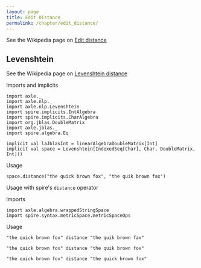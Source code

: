 ```yaml
---
layout: page
title: Edit Distance
permalink: /chapter/edit_distance/
---
```


See the Wikipedia page on [Edit distance](https://en.wikipedia.org/wiki/Edit_distance)

Levenshtein
-----------

See the Wikipedia page on [Levenshtein distance](https://en.wikipedia.org/wiki/Levenshtein_distance)

Imports and implicits

```tut:book:silent
import axle._
import axle.nlp._
import axle.nlp.Levenshtein
import spire.implicits.IntAlgebra
import spire.implicits.CharAlgebra
import org.jblas.DoubleMatrix
import axle.jblas._
import spire.algebra.Eq

implicit val laJblasInt = linearAlgebraDoubleMatrix[Int]
implicit val space = Levenshtein[IndexedSeq[Char], Char, DoubleMatrix, Int]()
```

Usage

```tut:book
space.distance("the quick brown fox", "the quik brown fax")
```

Usage with spire's `distance` operator

Imports

```tut:book:silent
import axle.algebra.wrappedStringSpace
import spire.syntax.metricSpace.metricSpaceOps
```

Usage

```tut:book
"the quick brown fox" distance "the quik brown fax"

"the quick brown fox" distance "the quik brown fox"

"the quick brown fox" distance "the quick brown fox"
```

